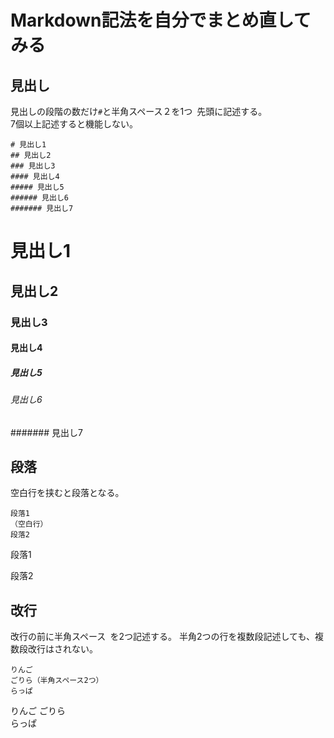 # Markdown記法を自分でまとめ直してみる

## 見出し
見出しの段階の数だけ`#`と半角スペース２を1つ` `先頭に記述する。  
7個以上記述すると機能しない。
```
# 見出し1
## 見出し2
### 見出し3
#### 見出し4
##### 見出し5
###### 見出し6
####### 見出し7
```
# 見出し1
## 見出し2
### 見出し3
#### 見出し4
##### 見出し5
###### 見出し6
####### 見出し7



## 段落
空白行を挟むと段落となる。
```
段落1
（空白行）
段落2
```
段落1

段落2



## 改行
改行の前に半角スペース` `を2つ記述する。
半角2つの行を複数段記述しても、複数段改行はされない。
```
りんご
ごりら（半角スペース2つ）
らっぱ
```
りんご
ごりら  
らっぱ



